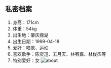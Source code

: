 
## 私密档案
1. 身高：171cm
2. 体重：54kg
3. 出生地：肇庆鼎湖
4. 出生日期：1999-04-18
5. 爱好：唱歌、运动
6. 喜欢歌手：陈奕迅、五月天、林宥嘉、林俊杰等
7. 特别爱好：女
![about](https://gitee.com/EdisonQXF/Xiaofeng/raw/gh-pages/assets/images/about.jpg)
